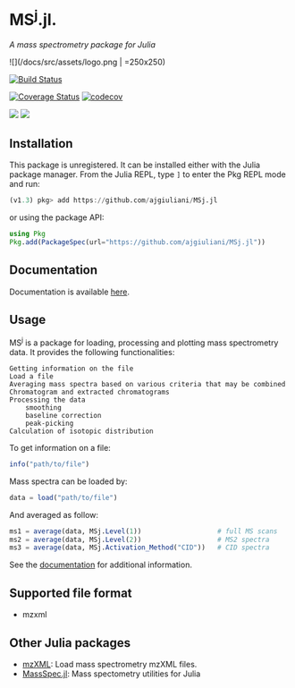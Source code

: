 # MS<sup>j</sup>.jl.  

*A mass spectrometry package for Julia*

![](/docs/src/assets/logo.png | =250x250)

[![Build Status](https://travis-ci.org/ajgiuliani/MSj.jl.svg?branch=master)](https://travis-ci.org/ajgiuliani/MSj.jl)

[![Coverage Status](https://coveralls.io/repos/github/ajgiuliani/MSj.jl/badge.svg?branch=master)](https://coveralls.io/github/ajgiuliani/MSj.jl?branch=master)
[![codecov](https://codecov.io/gh/ajgiuliani/MSj.jl/branch/master/graph/badge.svg)](https://codecov.io/gh/ajgiuliani/MSj.jl)

[![](https://img.shields.io/badge/docs-stable-blue.svg)](https://ajgiuliani.github.io/MSj.jl/stable)
[![](https://img.shields.io/badge/docs-dev-blue.svg)](https://ajgiuliani.github.io/MSj.jl/dev/)



## Installation
This package is unregistered. It can be installed either with the Julia package manager.
From the Julia REPL, type `]` to enter the Pkg REPL mode and run:
```julia
(v1.3) pkg> add https://github.com/ajgiuliani/MSj.jl
```
or using the package API:

```julia
using Pkg
Pkg.add(PackageSpec(url="https://github.com/ajgiuliani/MSj.jl"))
```

## Documentation
Documentation is available [here](https://ajgiuliani.github.io/MSj.jl/stable).


## Usage
MS<sup>j</sup> is a package for loading, processing and plotting mass spectrometry data. It provides the following functionalities:

    Getting information on the file
    Load a file
    Averaging mass spectra based on various criteria that may be combined
    Chromatogram and extracted chromatograms
    Processing the data
        smoothing
        baseline correction
        peak-picking
    Calculation of isotopic distribution

To get information on a file:
```julia
info("path/to/file")
```

Mass spectra can be loaded by:
```julia
data = load("path/to/file")
```

And averaged as follow:
```julia
ms1 = average(data, MSj.Level(1))                   # full MS scans
ms2 = average(data, MSj.Level(2))                   # MS2 spectra
ms3 = average(data, MSj.Activation_Method("CID"))   # CID spectra
```

See the [documentation](https://ajgiuliani.github.io/MSj.jl/stable) for additional information.

## Supported file format
* mzxml

## Other Julia packages
* [mzXML](https://github.com/timholy/mzXML.jl): Load mass spectrometry mzXML files.
* [MassSpec.jl](https://github.com/JuliaSpect/MassSpec.jl): Mass spectometry utilities for Julia
